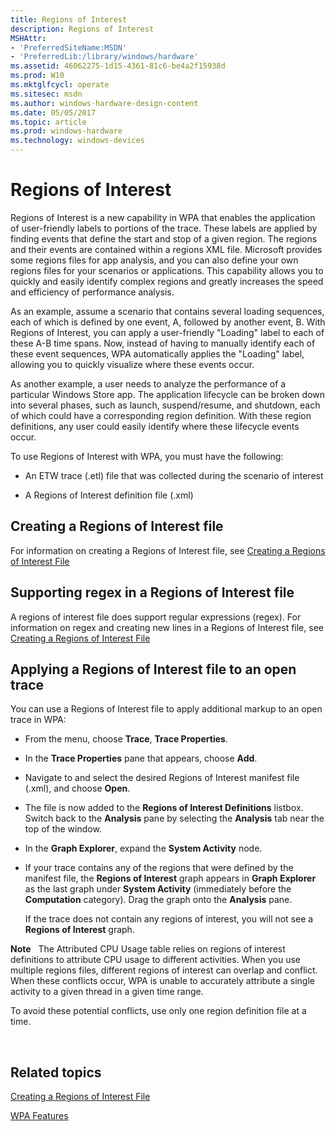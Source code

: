 ```yaml
---
title: Regions of Interest
description: Regions of Interest
MSHAttr:
- 'PreferredSiteName:MSDN'
- 'PreferredLib:/library/windows/hardware'
ms.assetid: 46062275-1d15-4361-81c6-be4a2f15938d
ms.prod: W10
ms.mktglfcycl: operate
ms.sitesec: msdn
ms.author: windows-hardware-design-content
ms.date: 05/05/2017
ms.topic: article
ms.prod: windows-hardware
ms.technology: windows-devices
---
```


# Regions of Interest


Regions of Interest is a new capability in WPA that enables the application of user-friendly labels to portions of the trace. These labels are applied by finding events that define the start and stop of a given region. The regions and their events are contained within a regions XML file. Microsoft provides some regions files for app analysis, and you can also define your own regions files for your scenarios or applications. This capability allows you to quickly and easily identify complex regions and greatly increases the speed and efficiency of performance analysis.

As an example, assume a scenario that contains several loading sequences, each of which is defined by one event, A, followed by another event, B. With Regions of Interest, you can apply a user-friendly "Loading" label to each of these A-B time spans. Now, instead of having to manually identify each of these event sequences, WPA automatically applies the "Loading" label, allowing you to quickly visualize where these events occur.

As another example, a user needs to analyze the performance of a particular Windows Store app. The application lifecycle can be broken down into several phases, such as launch, suspend/resume, and shutdown, each of which could have a corresponding region definition. With these region definitions, any user could easily identify where these lifecycle events occur.

To use Regions of Interest with WPA, you must have the following:

-   An ETW trace (.etl) file that was collected during the scenario of interest

-   A Regions of Interest definition file (.xml)

## Creating a Regions of Interest file


For information on creating a Regions of Interest file, see [Creating a Regions of Interest File](creating-a-regions-of-interest-file.md)

## Supporting regex in a Regions of Interest file


A regions of interest file does support regular expressions (regex). For information on regex and creating new lines in a Regions of Interest file, see [Creating a Regions of Interest File](creating-a-regions-of-interest-file.md)

## Applying a Regions of Interest file to an open trace


You can use a Regions of Interest file to apply additional markup to an open trace in WPA:

-   From the menu, choose **Trace**, **Trace Properties**.

-   In the **Trace Properties** pane that appears, choose **Add**.

-   Navigate to and select the desired Regions of Interest manifest file (.xml), and choose **Open**.

-   The file is now added to the **Regions of Interest Definitions** listbox. Switch back to the **Analysis** pane by selecting the **Analysis** tab near the top of the window.

-   In the **Graph Explorer**, expand the **System Activity** node.

-   If your trace contains any of the regions that were defined by the manifest file, the **Regions of Interest** graph appears in **Graph Explorer** as the last graph under **System Activity** (immediately before the **Computation** category). Drag the graph onto the **Analysis** pane.

    If the trace does not contain any regions of interest, you will not see a **Regions of Interest** graph.

**Note**  
The Attributed CPU Usage table relies on regions of interest definitions to attribute CPU usage to different activities. When you use multiple regions files, different regions of interest can overlap and conflict. When these conflicts occur, WPA is unable to accurately attribute a single activity to a given thread in a given time range.

To avoid these potential conflicts, use only one region definition file at a time.

 

## Related topics


[Creating a Regions of Interest File](creating-a-regions-of-interest-file.md)

[WPA Features](wpa-features.md)

 

 







